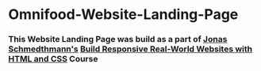 # Omnifood-Website-Landing-Page
 
 ### This Website Landing Page was build as a part of [Jonas Schmedthmann's](https://codingheroes.io/) [Build Responsive Real-World Websites with HTML and CSS](https://www.udemy.com/course/design-and-develop-a-killer-website-with-html5-and-css3/) Course
